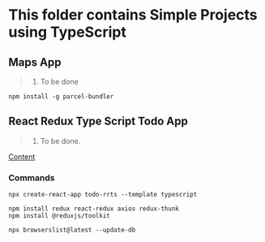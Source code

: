 # This folder contains Simple Projects using TypeScript


## Maps App

> 1. To be done


```
npm install -g parcel-bundler
```

## React Redux Type Script Todo App

> 1. To be done.

[Content](https://jsonplaceholder.typicode.com/)

### Commands
```
npx create-react-app todo-rrts --template typescript

npm install redux react-redux axios redux-thunk
npm install @reduxjs/toolkit
```

```
npx browserslist@latest --update-db
```

